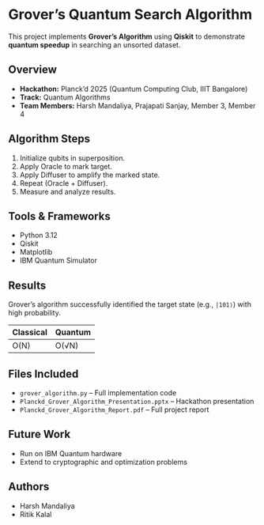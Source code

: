 # Grover’s Quantum Search Algorithm

This project implements **Grover’s Algorithm** using **Qiskit** to demonstrate **quantum speedup** in searching an unsorted dataset.

## Overview
- **Hackathon:** Planck’d 2025 (Quantum Computing Club, IIIT Bangalore)
- **Track:** Quantum Algorithms
- **Team Members:** Harsh Mandaliya, Prajapati Sanjay, Member 3, Member 4

## Algorithm Steps
1. Initialize qubits in superposition.
2. Apply Oracle to mark target.
3. Apply Diffuser to amplify the marked state.
4. Repeat (Oracle + Diffuser).
5. Measure and analyze results.

## Tools & Frameworks
- Python 3.12
- Qiskit
- Matplotlib
- IBM Quantum Simulator

## Results
Grover’s algorithm successfully identified the target state (e.g., `|101⟩`) with high probability.

| Classical | Quantum |
|------------|----------|
| O(N) | O(√N) |

## Files Included
- `grover_algorithm.py` – Full implementation code  
- `Planckd_Grover_Algorithm_Presentation.pptx` – Hackathon presentation  
- `Planckd_Grover_Algorithm_Report.pdf` – Full project report  

## Future Work
- Run on IBM Quantum hardware  
- Extend to cryptographic and optimization problems  

## Authors
- Harsh Mandaliya  
- Ritik Kalal  

